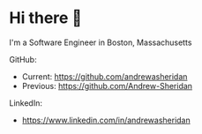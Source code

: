 # Hi there 👋

I'm a Software Engineer in Boston, Massachusetts

GitHub:
- Current: https://github.com/andrewasheridan
- Previous: https://github.com/Andrew-Sheridan

LinkedIn:
- https://www.linkedin.com/in/andrewasheridan
